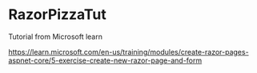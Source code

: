 # RazorPizzaTut
Tutorial from Microsoft learn

https://learn.microsoft.com/en-us/training/modules/create-razor-pages-aspnet-core/5-exercise-create-new-razor-page-and-form
